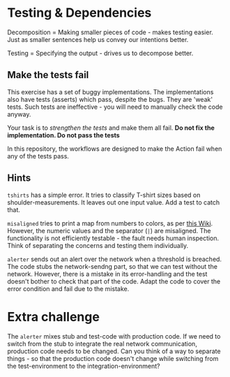 # Testing & Dependencies

Decomposition = Making smaller pieces of code - makes testing easier. Just as smaller sentences help us convey our intentions better.

Testing = Specifying the output - drives us to decompose better.



## Make the tests fail

This exercise has a set of buggy implementations. The implementations also have tests (asserts) which pass, despite the bugs. They are 'weak' tests. Such tests are ineffective - you will need to manually check the code anyway.

Your task is to _strengthen the tests_ and make them all fail. **Do not fix the implementation. Do not pass the tests**

In this repository, the workflows are designed to make the Action fail when any of the tests pass.

## Hints

`tshirts` has a simple error. It tries to classify T-shirt sizes based on shoulder-measurements. It leaves out one input value. Add a test to catch that.

`misaligned` tries to print a map from numbers to colors, as per [this Wiki](https://en.wikipedia.org/wiki/25-pair_color_code). However, the numeric values and the separator (`|`) are misaligned. The functionality is not efficiently testable - the fault needs human inspection. Think of separating the concerns and testing them individually.

`alerter` sends out an alert over the network when a threshold is breached. The code stubs the network-sendng part, so that we can test without the network. However, there is a mistake in its error-handling and the test doesn't bother to check that part of the code. Adapt the code to cover the error condition and fail due to the mistake.

# Extra challenge

The `alerter` mixes stub and test-code with production code. If we need to switch from the stub to integrate the real network communication, production code needs to be changed.
Can you think of a way to separate things - so that the production code doesn't change while switching from the test-environment to the integration-environment?
